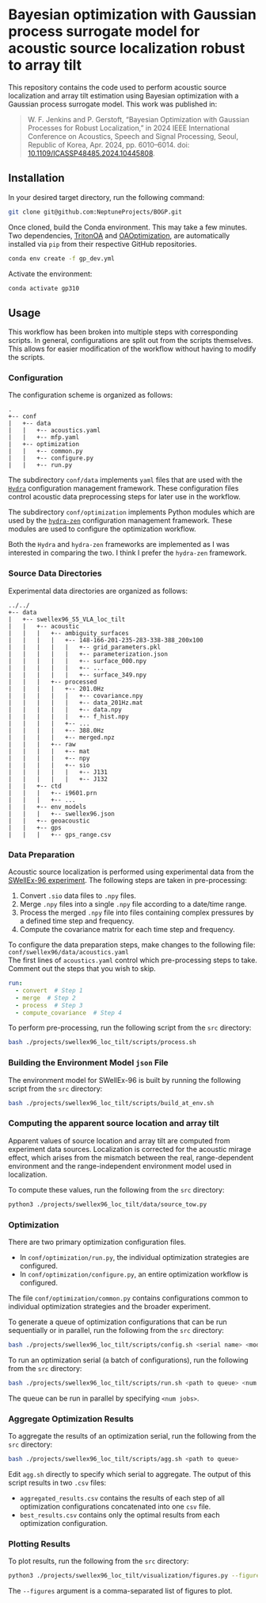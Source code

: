 # Bayesian optimization with Gaussian process surrogate model for acoustic source localization robust to array tilt

This repository contains the code used to perform acoustic source localization and array tilt estimation using Bayesian optimization with a Gaussian process surrogate model.
This work was published in:

> W. F. Jenkins and P. Gerstoft, “Bayesian Optimization with Gaussian Processes for Robust Localization,” in 2024 IEEE International Conference on Acoustics, Speech and Signal Processing, Seoul, Republic of Korea, Apr. 2024, pp. 6010–6014. doi: [10.1109/ICASSP48485.2024.10445808](https://doi.org/10.1109/ICASSP48485.2024.10445808).

## Installation

In your desired target directory, run the following command:
```bash
git clone git@github.com:NeptuneProjects/BOGP.git
```

Once cloned, build the Conda environment.
This may take a few minutes.
Two dependencies, [TritonOA](https://github.com/NeptuneProjects/TritonOA) and [OAOptimization](https://github.com/NeptuneProjects/OAOptimization), are automatically installed via `pip` from their respective GitHub repositories.
```bash
conda env create -f gp_dev.yml
```

Activate the environment:
```bash
conda activate gp310
```

## Usage

This workflow has been broken into multiple steps with corresponding scripts.
In general, configurations are split out from the scripts themselves.
This allows for easier modification of the workflow without having to modify the scripts.

### Configuration
The configuration scheme is organized as follows:
```
.
+-- conf
|   +-- data
|   |   +-- acoustics.yaml
|   |   +-- mfp.yaml
|   +-- optimization
|   |   +-- common.py
|   |   +-- configure.py
|   |   +-- run.py
```
The subdirectory `conf/data` implements `yaml` files that are used with the [`Hydra`](https://hydra.cc) configuration management framework.
These configuration files control acoustic data preprocessing steps for later use in the workflow.

The subdirectory `conf/optimization` implements Python modules which are used by the [`hydra-zen`](https://mit-ll-responsible-ai.github.io/hydra-zen/) configuration management framework.
These modules are used to configure the optimization workflow.

Both the `Hydra` and `hydra-zen` frameworks are implemented as I was interested in comparing the two. I think I prefer the `hydra-zen` framework.

### Source Data Directories
Experimental data directories are organized as follows:
```
../../
+-- data
|   +-- swellex96_S5_VLA_loc_tilt
|   |   +-- acoustic
|   |   |   +-- ambiguity_surfaces
|   |   |   |   +-- 148-166-201-235-283-338-388_200x100
|   |   |   |   |   +-- grid_parameters.pkl
|   |   |   |   |   +-- parameterization.json
|   |   |   |   |   +-- surface_000.npy
|   |   |   |   |   +-- ...
|   |   |   |   |   +-- surface_349.npy
|   |   |   +-- processed
|   |   |   |   +-- 201.0Hz
|   |   |   |   |   +-- covariance.npy
|   |   |   |   |   +-- data_201Hz.mat
|   |   |   |   |   +-- data.npy
|   |   |   |   |   +-- f_hist.npy
|   |   |   |   +-- ...
|   |   |   |   +-- 388.0Hz
|   |   |   |   +-- merged.npz
|   |   |   +-- raw
|   |   |   |   +-- mat
|   |   |   |   +-- npy
|   |   |   |   +-- sio
|   |   |   |   |   +-- J131
|   |   |   |   |   +-- J132
|   |   +-- ctd
|   |   |   +-- i9601.prn
|   |   |   +-- ...
|   |   +-- env_models
|   |   |   +-- swellex96.json
|   |   +-- geoacoustic
|   |   +-- gps
|   |   |   +-- gps_range.csv
```

### Data Preparation
Acoustic source localization is performed using experimental data from the [SWellEx-96 experiment](http://swellex96.ucsd.edu).
The following steps are taken in pre-processing:
1. Convert `.sio` data files to `.npy` files.
2. Merge `.npy` files into a single `.npy` file according to a date/time range.
3. Process the merged `.npy` file into files containing complex pressures by a defined time step and frequency.
4. Compute the covariance matrix for each time step and frequency.

To configure the data preparation steps, make changes to the following file:  
`conf/swellex96/data/acoustics.yaml`  
The first lines of `acoustics.yaml` control which pre-processing steps to take. Comment out the steps that you wish to skip.
```yaml
run:
  - convert  # Step 1
  - merge  # Step 2
  - process  # Step 3
  - compute_covariance  # Step 4
```

To perform pre-processing, run the following script from the `src` directory:
```bash
bash ./projects/swellex96_loc_tilt/scripts/process.sh
```

### Building the Environment Model `json` File
The environment model for SWellEx-96 is built by running the following script from the `src` directory:
```bash
bash ./projects/swellex96_loc_tilt/scripts/build_at_env.sh
```

### Computing the apparent source location and array tilt
Apparent values of source location and array tilt are computed from experiment data sources.
Localization is corrected for the acoustic mirage effect, which arises from the mismatch between the real, range-dependent environment and the range-independent environment model used in localization.

To compute these values, run the following from the `src` directory:
```bash
python3 ./projects/swellex96_loc_tilt/data/source_tow.py
```

### Optimization
There are two primary optimization configuration files.
- In `conf/optimization/run.py`, the individual optimization strategies are configured.
- In `conf/optimization/configure.py`, an entire optimization workflow is configured.

The file `conf/optimization/common.py` contains configurations common to individual optimization strategies and the broader experiment.

To generate a queue of optimization configurations that can be run sequentially or in parallel, run the following from the `src` directory:
```bash
bash ./projects/swellex96_loc_tilt/scripts/config.sh <serial name> <mode | experimental,simulation>
```

To run an optimization serial (a batch of configurations), run the following from the `src` directory:
```bash
bash ./projects/swellex96_loc_tilt/scripts/run.sh <path to queue> <num jobs>
```
The queue can be run in parallel by specifying `<num jobs>`.

### Aggregate Optimization Results
To aggregate the results of an optimization serial, run the following from the `src` directory:
```bash
bash ./projects/swellex96_loc_tilt/scripts/agg.sh <path to queue>
```
Edit `agg.sh` directly to specify which serial to aggregate.
The output of this script results in two `.csv` files:
- `aggregated_results.csv` contains the results of each step of all optimization configurations concatenated into one `csv` file.
- `best_results.csv` contains only the optimal results from each optimization configuration.

### Plotting Results
To plot results, run the following from the `src` directory:
```bash
python3 ./projects/swellex96_loc_tilt/visualization/figures.py --figures=<1,2,5,...>
```
The `--figures` argument is a comma-separated list of figures to plot.
